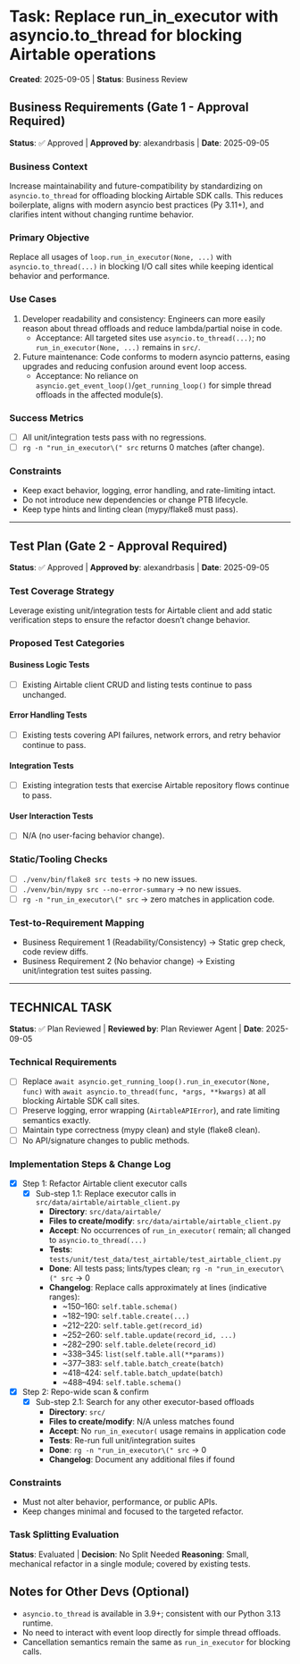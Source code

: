 # Task: Replace run_in_executor with asyncio.to_thread for blocking Airtable operations
**Created**: 2025-09-05 | **Status**: Business Review

## Business Requirements (Gate 1 - Approval Required)
**Status**: ✅ Approved | **Approved by**: alexandrbasis | **Date**: 2025-09-05

### Business Context
Increase maintainability and future-compatibility by standardizing on `asyncio.to_thread` for offloading blocking Airtable SDK calls. This reduces boilerplate, aligns with modern asyncio best practices (Py 3.11+), and clarifies intent without changing runtime behavior.

### Primary Objective
Replace all usages of `loop.run_in_executor(None, ...)` with `asyncio.to_thread(...)` in blocking I/O call sites while keeping identical behavior and performance.

### Use Cases
1. Developer readability and consistency: Engineers can more easily reason about thread offloads and reduce lambda/partial noise in code.
   - Acceptance: All targeted sites use `asyncio.to_thread(...)`; no `run_in_executor(None, ...)` remains in `src/`.
2. Future maintenance: Code conforms to modern asyncio patterns, easing upgrades and reducing confusion around event loop access.
   - Acceptance: No reliance on `asyncio.get_event_loop()`/`get_running_loop()` for simple thread offloads in the affected module(s).

### Success Metrics
- [ ] All unit/integration tests pass with no regressions.
- [ ] `rg -n "run_in_executor\(" src` returns 0 matches (after change).

### Constraints
- Keep exact behavior, logging, error handling, and rate-limiting intact.
- Do not introduce new dependencies or change PTB lifecycle.
- Keep type hints and linting clean (mypy/flake8 must pass).

---

## Test Plan (Gate 2 - Approval Required)
**Status**: ✅ Approved | **Approved by**: alexandrbasis | **Date**: 2025-09-05

### Test Coverage Strategy
Leverage existing unit/integration tests for Airtable client and add static verification steps to ensure the refactor doesn’t change behavior.

### Proposed Test Categories
#### Business Logic Tests
- [ ] Existing Airtable client CRUD and listing tests continue to pass unchanged.

#### Error Handling Tests
- [ ] Existing tests covering API failures, network errors, and retry behavior continue to pass.

#### Integration Tests
- [ ] Existing integration tests that exercise Airtable repository flows continue to pass.

#### User Interaction Tests
- [ ] N/A (no user-facing behavior change).

### Static/Tooling Checks
- [ ] `./venv/bin/flake8 src tests` → no new issues.
- [ ] `./venv/bin/mypy src --no-error-summary` → no new issues.
- [ ] `rg -n "run_in_executor\(" src` → zero matches in application code.

### Test-to-Requirement Mapping
- Business Requirement 1 (Readability/Consistency) → Static grep check, code review diffs.
- Business Requirement 2 (No behavior change) → Existing unit/integration test suites passing.

---

## TECHNICAL TASK
**Status**: ✅ Plan Reviewed | **Reviewed by**: Plan Reviewer Agent | **Date**: 2025-09-05

### Technical Requirements
- [ ] Replace `await asyncio.get_running_loop().run_in_executor(None, func)` with `await asyncio.to_thread(func, *args, **kwargs)` at all blocking Airtable SDK call sites.
- [ ] Preserve logging, error wrapping (`AirtableAPIError`), and rate limiting semantics exactly.
- [ ] Maintain type correctness (mypy clean) and style (flake8 clean).
- [ ] No API/signature changes to public methods.

### Implementation Steps & Change Log
- [x] Step 1: Refactor Airtable client executor calls
  - [x] Sub-step 1.1: Replace executor calls in `src/data/airtable/airtable_client.py`
    - **Directory**: `src/data/airtable/`
    - **Files to create/modify**: `src/data/airtable/airtable_client.py`
    - **Accept**: No occurrences of `run_in_executor(` remain; all changed to `asyncio.to_thread(...)`
    - **Tests**: `tests/unit/test_data/test_airtable/test_airtable_client.py`
    - **Done**: All tests pass; lints/types clean; `rg -n "run_in_executor\(" src` → 0
    - **Changelog**: Replace calls approximately at lines (indicative ranges):
      - ~150–160: `self.table.schema()`
      - ~182–190: `self.table.create(...)`
      - ~212–220: `self.table.get(record_id)`
      - ~252–260: `self.table.update(record_id, ...)`
      - ~282–290: `self.table.delete(record_id)`
      - ~338–345: `list(self.table.all(**params))`
      - ~377–383: `self.table.batch_create(batch)`
      - ~418–424: `self.table.batch_update(batch)`
      - ~488–494: `self.table.schema()`

- [x] Step 2: Repo-wide scan & confirm
  - [x] Sub-step 2.1: Search for any other executor-based offloads
    - **Directory**: `src/`
    - **Files to create/modify**: N/A unless matches found
    - **Accept**: No `run_in_executor(` usage remains in application code
    - **Tests**: Re-run full unit/integration suites
    - **Done**: `rg -n "run_in_executor\(" src` → 0
    - **Changelog**: Document any additional files if found

### Constraints
- Must not alter behavior, performance, or public APIs.
- Keep changes minimal and focused to the targeted refactor.

### Task Splitting Evaluation
**Status**: Evaluated | **Decision**: No Split Needed
**Reasoning**: Small, mechanical refactor in a single module; covered by existing tests.

## Notes for Other Devs (Optional)
- `asyncio.to_thread` is available in 3.9+; consistent with our Python 3.13 runtime.
- No need to interact with event loop directly for simple thread offloads.
- Cancellation semantics remain the same as `run_in_executor` for blocking calls.
